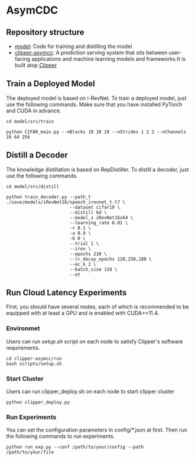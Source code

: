 # AsymCDC

## Repository structure

* [model](model): Code for training and distilling the model
* [clipper-asymcc](clipper-asymcc): A prediction serving system that sits between user-facing applications and machine learning models and frameworks.It is built atop [Clipper](https://github.com/ucbrise/clipper)

## Train a Deployed Model

The deployed model is based on i-RevNet. To train a deployed model, just use the following commands. Make sure that you have installed PyTorch and CUDA in advance.

```shell
cd model/src/train

python CIFAR_main.py --nBlocks 18 18 18 --nStrides 1 2 2 --nChannels 16 64 256
```

## Distill a Decoder

The knowledge distillation is based on RepDistiller. To distill a decoder, just use the following commands. 

```shell
cd model/src/distill

python train_decoder.py --path_t ./save/models/iRevNet18/speech_irevnet_t.t7 \
                        --dataset cifar10 \
                        --distill kd \
                        --model_s iRevNet16x64 \
                        --learning_rate 0.01 \
                        -r 0.1 \
                        -a 0.9 \
                        -b 0 \
                        --trial 1 \
                        --irev \
                        --epochs 210 \
                        --lr_decay_epochs 120,150,180 \
                        --ec_k 2 \
                        --batch_size 128 \
                        --et
```

## Run Cloud Latency Experiments

First, you should have several nodes, each of which is recommended to be equipped with at least a GPU and is enabled with CUDA>=11.4. 

### Environmet

Users can run *setup.sh* script on each node to satisfy Clipper's software requirements.

```shell
cd clipper-asymcc/run
bash scripts/setup.sh
```

### Start Cluster

Users can run clipper_deploy.sh on each node to start clipper cluster

```shell
python clipper_deploy.py
```

### Run Experiments

You can set the configuration parameters in config/*.json at first. Then run the following commands to run experiments.

```shell
python run_exp.py --conf /path/to/your/config --path /path/to/your/file
```

